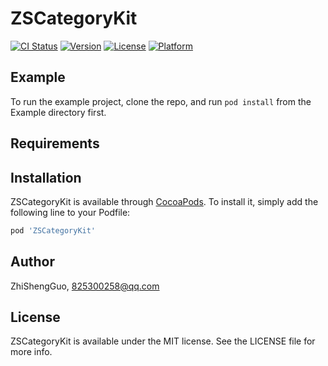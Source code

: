 # ZSCategoryKit

[![CI Status](http://img.shields.io/travis/ZhiShengGuo/ZSCategoryKit.svg?style=flat)](https://travis-ci.org/ZhiShengGuo/ZSCategoryKit)
[![Version](https://img.shields.io/cocoapods/v/ZSCategoryKit.svg?style=flat)](http://cocoapods.org/pods/ZSCategoryKit)
[![License](https://img.shields.io/cocoapods/l/ZSCategoryKit.svg?style=flat)](http://cocoapods.org/pods/ZSCategoryKit)
[![Platform](https://img.shields.io/cocoapods/p/ZSCategoryKit.svg?style=flat)](http://cocoapods.org/pods/ZSCategoryKit)

## Example

To run the example project, clone the repo, and run `pod install` from the Example directory first.

## Requirements

## Installation

ZSCategoryKit is available through [CocoaPods](http://cocoapods.org). To install
it, simply add the following line to your Podfile:

```ruby
pod 'ZSCategoryKit'
```

## Author

ZhiShengGuo, 825300258@qq.com

## License

ZSCategoryKit is available under the MIT license. See the LICENSE file for more info.
